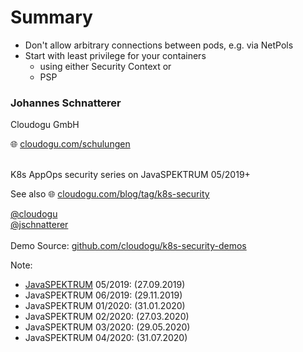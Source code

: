 # Summary

* Don't allow arbitrary connections between pods, e.g. via NetPols   
* Start with least privilege for your containers
  * using either Security Context or
  * PSP 



<!-- .slide: data-background-image="images/title.svg"-->

### Johannes Schnatterer

Cloudogu GmbH

🌐  [cloudogu.com/schulungen](https://cloudogu.com/schulungen)

<br/>
K8s AppOps security series on JavaSPEKTRUM 05/2019+

See also 🌐 [cloudogu.com/blog/tag/k8s-security](https://cloudogu.com/blog/tag/k8s-security)

<a href='https://twitter.com/cloudogu' class="social" target="_blank">
    <i class='fab fa-twitter'></i>
    @cloudogu
</a>
<br/>
<a href='https://twitter.com/jschnatterer' class="social" target="_blank">
    <i class='fab fa-twitter'></i>
    @jschnatterer
</a>

<br/>
<br/>
Demo Source: 
<a href='https://github.com/cloudogu/k8s-security-demos' class="social" target="_blank">
    <i class='fab fa-github'></i>
    github.com/cloudogu/k8s-security-demos
</a>

Note: 
* [JavaSPEKTRUM](https://www.sigs-datacom.de/fachzeitschriften/javaspektrum.html) 05/2019: (27.09.2019)
* JavaSPEKTRUM 06/2019: (29.11.2019)
* JavaSPEKTRUM 01/2020: (31.01.2020)
* JavaSPEKTRUM 02/2020: (27.03.2020)
* JavaSPEKTRUM 03/2020: (29.05.2020)
* JavaSPEKTRUM 04/2020: (31.07.2020)